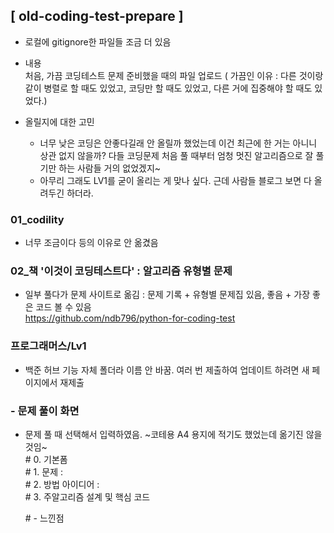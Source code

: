 ## [ old-coding-test-prepare ]
- 로컬에 gitignore한 파일들 조금 더 있음  
- 내용   
  처음, 가끔 코딩테스트 문제 준비했을 때의 파일 업로드 ( 가끔인 이유 : 다른 것이랑 같이 병렬로 할 때도 있었고, 코딩만 할 때도 있었고, 다른 거에 집중해야 할 때도 있었다.)  
 
- 올릴지에 대한 고민   
  + 너무 낮은 코딩은 안좋다길래 안 올릴까 했었는데 이건 최근에 한 거는 아니니 상관 없지 않을까? 다들 코딩문제 처음 풀 때부터 엄청 멋진 알고리즘으로 잘 풀기만 하는 사람들 거의 없었겠지~  
  + 아무리 그래도 LV1를 굳이 올리는 게 맞나 싶다. 근데 사람들 블로그 보면 다 올려두긴 하더라.

### 01_codility  
- 너무 조금이다 등의 이유로 안 옮겼음  

### 02_책 '이것이 코딩테스트다' : 알고리즘 유형별 문제  
- 일부 풀다가 문제 사이트로 옮김 : 문제 기록 + 유형별 문제집 있음, 좋음 + 가장 좋은 코드 볼 수 있음   
  https://github.com/ndb796/python-for-coding-test  

### 프로그래머스/Lv1
- 백준 허브 기능 자체 폴더라 이름 안 바꿈. 여러 번 제출하여 업데이트 하려면 새 페이지에서 재제출


### - 문제 풀이 화면  
- 문제 풀 때 선택해서 입력하였음. ~코테용 A4 용지에 적기도 했었는데 옮기진 않을 것임~  
  \# 0. 기본폼  
  \# 1. 문제 :  
  \# 2. 방법 아이디어 :    
  \# 3. 주알고리즘 설계 및 핵심 코드  
  
  \# - 느낀점  
